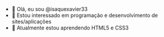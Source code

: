- 👋 Olá, eu sou @isaquexavier33
- 👀 Estou interessado em programação e desenvolvimento de sites/aplicações
- 🌱 Atualmente estou aprendendo HTML5 e CSS3

<!---
isaquexavier33/isaquexavier33 is a ✨ special ✨ repository because its `README.md` (this file) appears on your GitHub profile.
You can click the Preview link to take a look at your changes.
--->
